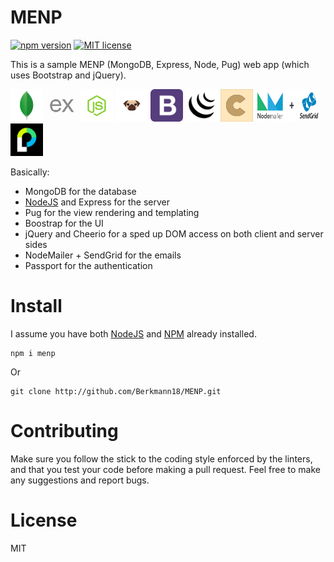 # MENP

[![npm version](http://img.shields.io/npm/v/menp.svg?style=flat-square)](https://npmjs.org/package/menp)
[![MIT license](http://img.shields.io/npm/l/menp.svg?style=flat-square)](https://npmjs.org/package/menp)
<!--[![dependencies](...)](..)-->

This is a sample MENP (MongoDB, Express, Node, Pug) web app (which uses Bootstrap and jQuery).

<style type="text/css">
img {
    height: 52px;
    width: 52px;
}

img[alt="NmSg"] {
    height: 52px;
    width: 104px;
}
</style>

![M](./public/img/mongodb.png "MongoDB")
![E](./public/img/expressjs.png "Express")
![N](./public/img/nodejs-512.png "NodeJS")
![P](./public/img/pugjs.png "Pug")
![B](./public/img/bootstrap-4.svg "Bootstrap")
![jQ](./public/img/jquery-icon-17841.png "jQuery")
![c](./public/img/cheerio.png "Cheerio")
![NmSg](./public/img/nodemailer_sendgrid.png "Nodemailer + Sendgrid")
![p](./public/img/passport.png "Passport")

Basically:

- MongoDB for the database
- [NodeJS] and Express for the server
- Pug for the view rendering and templating
- Boostrap for the UI
- jQuery and Cheerio for a sped up DOM access on both client and server sides
- NodeMailer + SendGrid for the emails
- Passport for the authentication

# Install
I assume you have both [NodeJS] and [NPM] already installed.
```cli
npm i menp
```
Or
```cli
git clone http://github.com/Berkmann18/MENP.git
```

# Contributing
Make sure you follow the stick to the coding style enforced by the linters, and that you test your code before making a pull request.
Feel free to make any suggestions and report bugs.

# License
MIT

[NodeJS]: http://nodejs.org
[NPM]: http://www.npmjs.com